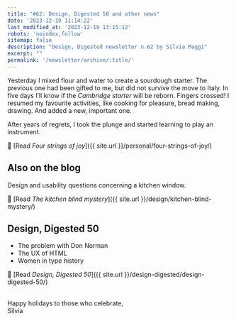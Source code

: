 ```yaml
---
title: "#62: Design, Digested 50 and other news"
date: '2023-12-19 11:14:22'
last_modified_at: '2023-12-19 13:15:12'
robots: 'noindex,follow'
sitemap: false
description: "Design, Digested newsletter n.62 by Silvia Maggi"
excerpt: ""
permalink: '/newsletter/archive/:title/'
---
```

Yesterday I mixed flour and water to create a sourdough starter. The previous one had been gifted to me, but did not survive the move to Italy. In five days I’ll know if the _Cambridge starter_ will be reborn. Fingers crossed! I resumed my favourite activities, like cooking for pleasure, bread making, drawing. And added a new, important one. 

After years of regrets, I took the plunge and started learning to play an instrument.

🔗 [Read _Four strings of joy_]({{ site.url }}/personal/four-strings-of-joy/)

## Also on the blog

Design and usability questions concerning a kitchen window.

🔗 [Read _The kitchen blind mystery_]({{ site.url }}/design/kitchen-blind-mystery/)

## Design, Digested 50

- The problem with Don Norman
- The UX of HTML
- Women in type history

🔗 [Read _Design, Digested 50_]({{ site.url }}/design-digested/design-digested-50/)

<br>
Happy holidays to those who celebrate,<br>
Silvia